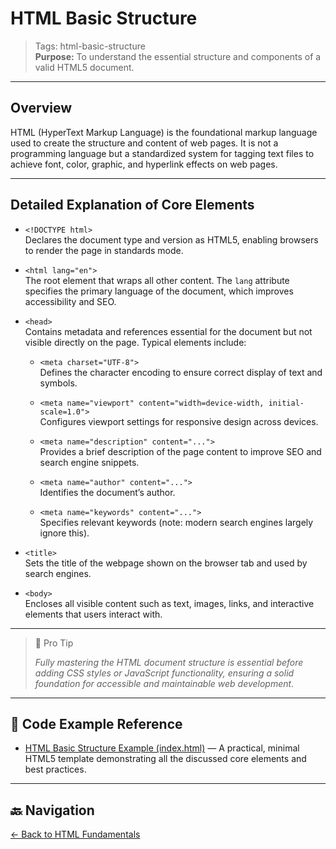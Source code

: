 # HTML Basic Structure

> Tags: html-basic-structure  
> **Purpose:** To understand the essential structure and components of a valid HTML5 document.

---

## Overview

HTML (HyperText Markup Language) is the foundational markup language used to create the structure and content of web pages. It is not a programming language but a standardized system for tagging text files to achieve font, color, graphic, and hyperlink effects on web pages.

---

## Detailed Explanation of Core Elements

- `<!DOCTYPE html>`  
  Declares the document type and version as HTML5, enabling browsers to render the page in standards mode.

- `<html lang="en">`  
  The root element that wraps all other content. The `lang` attribute specifies the primary language of the document, which improves accessibility and SEO.

- `<head>`  
  Contains metadata and references essential for the document but not visible directly on the page. Typical elements include:

  - `<meta charset="UTF-8">`  
    Defines the character encoding to ensure correct display of text and symbols.

  - `<meta name="viewport" content="width=device-width, initial-scale=1.0">`  
    Configures viewport settings for responsive design across devices.

  - `<meta name="description" content="...">`  
    Provides a brief description of the page content to improve SEO and search engine snippets.

  - `<meta name="author" content="...">`  
    Identifies the document’s author.

  - `<meta name="keywords" content="...">`  
    Specifies relevant keywords (note: modern search engines largely ignore this).

- `<title>`  
  Sets the title of the webpage shown on the browser tab and used by search engines.

- `<body>`  
  Encloses all visible content such as text, images, links, and interactive elements that users interact with.

---

> 🧠 Pro Tip
>
> _Fully mastering the HTML document structure is essential before adding CSS styles or JavaScript functionality, ensuring a solid foundation for accessible and maintainable web development._

---

## 🧪 Code Example Reference

- [HTML Basic Structure Example (index.html)](index.html) — A practical, minimal HTML5 template demonstrating all the discussed core elements and best practices.

---

## 🔙 Navigation

[← Back to HTML Fundamentals](../README.md)
